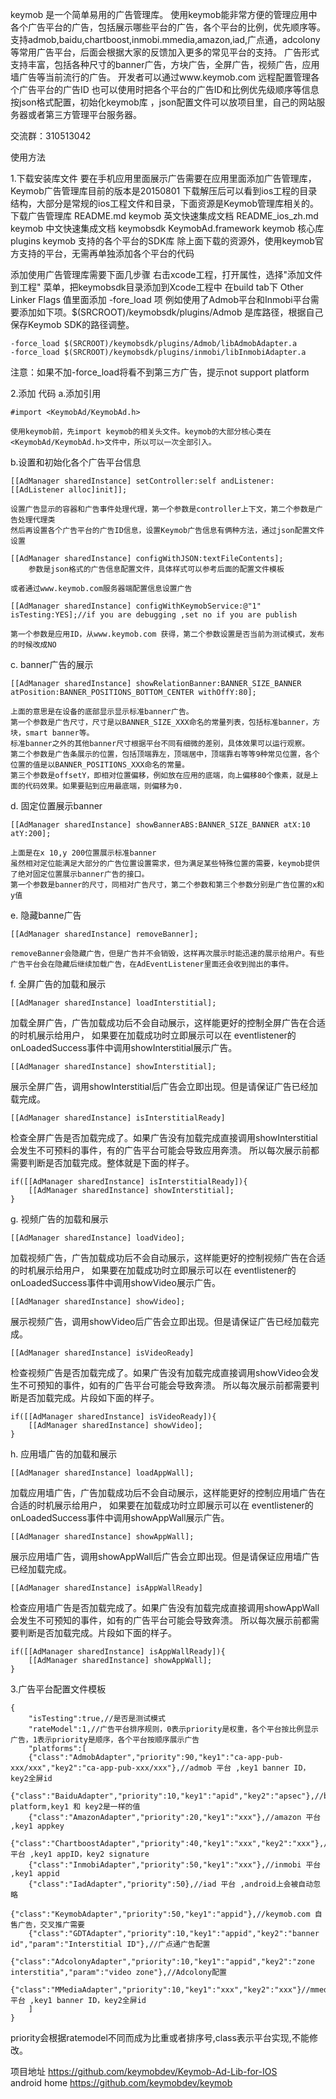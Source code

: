 keymob 是一个简单易用的广告管理库。
使用keymob能非常方便的管理应用中各个广告平台的广告，包括展示哪些平台的广告，各个平台的比例，优先顺序等。
支持admob,baidu,chartboost,inmobi.mmedia,amazon,iad,广点通，adcolony等常用广告平台，后面会根据大家的反馈加入更多的常见平台的支持。
广告形式支持丰富，包括各种尺寸的banner广告，方块广告，全屏广告，视频广告，应用墙广告等当前流行的广告。
开发者可以通过www.keymob.com 远程配置管理各个广告平台的广告ID
也可以使用时把各个平台的广告ID和比例优先级顺序等信息按json格式配置，初始化keymob库 ，json配置文件可以放项目里，自己的网站服务器或者第三方管理平台服务器。

交流群：310513042

使用方法

1.下载安装库文件
要在手机应用里面展示广告需要在应用里面添加广告管理库，Keymob广告管理库目前的版本是20150801 下载解压后可以看到ios工程的目录结构，大部分是常规的ios工程文件和目录，下面资源是Keymob管理库相关的。 下载广告管理库
README.md keymob 英文快速集成文档
README_ios_zh.md keymob 中文快速集成文档
keymobsdk
KeymobAd.framework keymob 核心库
plugins keymob 支持的各个平台的SDK库
除上面下载的资源外，使用keymob官方支持的平台，无需再单独添加各个平台的代码


添加使用广告管理库需要下面几步骤
右击xcode工程，打开属性，选择"添加文件到工程" 菜单，把keymobsdk目录添加到Xcode工程中
在build tab下 Other Linker Flags 值里面添加 -fore_load 项
例如使用了Admob平台和Inmobi平台需要添加如下项。$(SRCROOT)/keymobsdk/plugins/Admob 是库路径，根据自己保存Keymob SDK的路径调整。

	-force_load $(SRCROOT)/keymobsdk/plugins/Admob/libAdmobAdapter.a
	-force_load $(SRCROOT)/keymobsdk/plugins/inmobi/libInmobiAdapter.a

注意：如果不加-force_load将看不到第三方广告，提示not support platform


2.添加 代码
  a.添加引用

	#import <KeymobAd/KeymobAd.h>

    使用keymob前，先import keymob的相关头文件。keymob的大部分核心类在<KeymobAd/KeymobAd.h>文件中，所以可以一次全部引入。
  
 b.设置和初始化各个广告平台信息

	[[AdManager sharedInstance] setController:self andListener:[[AdListener alloc]init]];

	设置广告显示的容器和广告事件处理代理，第一个参数是controller上下文，第二个参数是广告处理代理类
	然后再设置各个广告平台的广告ID信息，设置Keymob广告信息有俩种方法，通过json配置文件设置

	[[AdManager sharedInstance] configWithJSON:textFileContents];
        参数是json格式的广告信息配置文件，具体样式可以参考后面的配置文件模板

	或者通过www.keymob.com服务器端配置信息设置广告

	[[AdManager sharedInstance] configWithKeymobService:@"1" isTesting:YES];//if you are debugging ,set no if you are publish 

	第一个参数是应用ID，从www.keymob.com 获得，第二个参数设置是否当前为测试模式，发布的时候改成NO

 c. banner广告的展示 

	[[AdManager sharedInstance] showRelationBanner:BANNER_SIZE_BANNER atPosition:BANNER_POSITIONS_BOTTOM_CENTER withOffY:80];

    上面的意思是在设备的底部显示显示标准banner广告。
    第一个参数是广告尺寸，尺寸是以BANNER_SIZE_XXX命名的常量列表，包括标准banner，方块，smart banner等。
    标准banner之外的其他banner尺寸根据平台不同有细微的差别，具体效果可以运行观察。
    第二个参数是广告条展示的位置，包括顶端靠左，顶端居中，顶端靠右等等9种常见位置，各个位置的值是以BANNER_POSITIONS_XXX命名的常量。
    第三个参数是offsetY，即相对位置偏移，例如放在应用的底端，向上偏移80个像素，就是上面的代码效果。如果要贴到应用最底端，则偏移为0.
 
 d. 固定位置展示banner
	
	[[AdManager sharedInstance] showBannerABS:BANNER_SIZE_BANNER atX:10 atY:200];

    上面是在x 10,y 200位置展示标准banner
    虽然相对定位能满足大部分的广告位置设置需求，但为满足某些特殊位置的需要，keymob提供了绝对固定位置展示banner广告的接口。
    第一个参数是banner的尺寸，同相对广告尺寸，第二个参数和第三个参数分别是广告位置的x和y值

 e. 隐藏banne广告
	
	[[AdManager sharedInstance] removeBanner];

    removeBanner会隐藏广告，但是广告并不会销毁，这样再次展示时能迅速的展示给用户。有些广告平台会在隐藏后继续加载广告，在AdEventListener里面还会收到抛出的事件。
    
 f. 全屏广告的加载和展示

	[[AdManager sharedInstance] loadInterstitial];

   加载全屏广告，广告加载成功后不会自动展示，这样能更好的控制全屏广告在合适的时机展示给用户，
   如果要在加载成功时立即展示可以在 eventlistener的 onLoadedSuccess事件中调用showInterstitial展示广告。

	[[AdManager sharedInstance] showInterstitial];

   展示全屏广告，调用showInterstitial后广告会立即出现。但是请保证广告已经加载完成。

	[[AdManager sharedInstance] isInterstitialReady]

   检查全屏广告是否加载完成了。如果广告没有加载完成直接调用showInterstitial会发生不可预料的事件，有的广告平台可能会导致应用奔溃。
   所以每次展示前都需要判断是否加载完成。整体就是下面的样子。

   	if([[AdManager sharedInstance] isInterstitialReady]){
		[[AdManager sharedInstance] showInterstitial];
	}

g. 视频广告的加载和展示

	[[AdManager sharedInstance] loadVideo];

   加载视频广告，广告加载成功后不会自动展示，这样能更好的控制视频广告在合适的时机展示给用户，
   如果要在加载成功时立即展示可以在 eventlistener的 onLoadedSuccess事件中调用showVideo展示广告。

	[[AdManager sharedInstance] showVideo];

   展示视频广告，调用showVideo后广告会立即出现。但是请保证广告已经加载完成。

	[[AdManager sharedInstance] isVideoReady]

   检查视频广告是否加载完成了。如果广告没有加载完成直接调用showVideo会发生不可预知的事件，如有的广告平台可能会导致奔溃。
   所以每次展示前都需要判断是否加载完成。片段如下面的样子。

   	if([[AdManager sharedInstance] isVideoReady]){
		[[AdManager sharedInstance] showVideo];
	}

h. 应用墙广告的加载和展示

	[[AdManager sharedInstance] loadAppWall];

   加载应用墙广告，广告加载成功后不会自动展示，这样能更好的控制应用墙广告在合适的时机展示给用户，
   如果要在加载成功时立即展示可以在 eventlistener的 onLoadedSuccess事件中调用showAppWall展示广告。

	[[AdManager sharedInstance] showAppWall];

   展示应用墙广告，调用showAppWall后广告会立即出现。但是请保证应用墙广告已经加载完成。

	[[AdManager sharedInstance] isAppWallReady]

   检查应用墙广告是否加载完成了。如果广告没有加载完成直接调用showAppWall会发生不可预知的事件，如有的广告平台可能会导致奔溃。
   所以每次展示前都需要判断是否加载完成。片段如下面的样子。

   	if([[AdManager sharedInstance] isAppWallReady]){
		[[AdManager sharedInstance] showAppWall];
	}


3.广告平台配置文件模板

	{
		"isTesting":true,//是否是测试模式
		"rateModel":1,//广告平台排序规则，0表示priority是权重，各个平台按比例显示广告，1表示priority是顺序，各个平台按顺序展示广告
		"platforms":[
		{"class":"AdmobAdapter","priority":90,"key1":"ca-app-pub-xxx/xxx","key2":"ca-app-pub-xxx/xxx"},//admob 平台 ,key1 banner ID，key2全屏id
		{"class":"BaiduAdapter","priority":10,"key1":"apid","key2":"apsec"},//baidu platform,key1 和 key2是一样的值
		{"class":"AmazonAdapter","priority":20,"key1":"xxx"},//amazon 平台 ,key1 appkey
		{"class":"ChartboostAdapter","priority":40,"key1":"xxx","key2":"xxx"},//chartboost 平台 ,key1 appID，key2 signature
		{"class":"InmobiAdapter","priority":50,"key1":"xxx"},//inmobi 平台 ,key1 appid 
		{"class":"IadAdapter","priority":50},//iad 平台 ,android上会被自动忽略
		{"class":"KeymobAdapter","priority":50,"key1":"appid"},//keymob.com 自售广告，交叉推广需要
		{"class":"GDTAdapter","priority":10,"key1":"appid","key2":"banner id","param":"Interstitial ID"},//广点通广告配置
		{"class":"AdcolonyAdapter","priority":10,"key1":"appid","key2":"zone interstitia","param":"video zone"},//Adcolony配置
		{"class":"MMediaAdapter","priority":10,"key1":"xxx","key2":"xxx"}//mmedia 平台 ,key1 banner ID，key2全屏id
		]
	}

priority会根据ratemodel不同而成为比重或者排序号,class表示平台实现,不能修改。


项目地址 https://github.com/keymobdev/Keymob-Ad-Lib-for-IOS <br/>
android home https://github.com/keymobdev/keymob